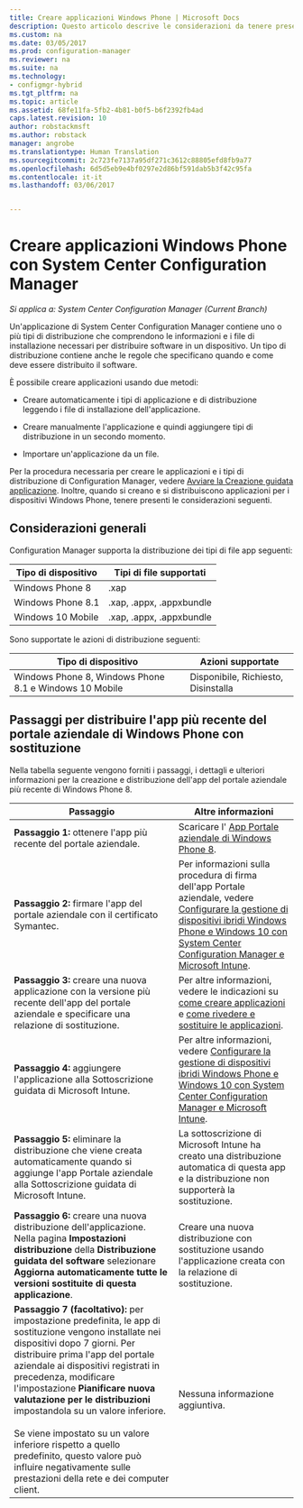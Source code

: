 ```yaml
---
title: Creare applicazioni Windows Phone | Microsoft Docs
description: Questo articolo descrive le considerazioni da tenere presenti quando si creano e distribuiscono applicazioni per i dispositivi Windows Phone.
ms.custom: na
ms.date: 03/05/2017
ms.prod: configuration-manager
ms.reviewer: na
ms.suite: na
ms.technology:
- configmgr-hybrid
ms.tgt_pltfrm: na
ms.topic: article
ms.assetid: 68fe11fa-5fb2-4b81-b0f5-b6f2392fb4ad
caps.latest.revision: 10
author: robstackmsft
ms.author: robstack
manager: angrobe
ms.translationtype: Human Translation
ms.sourcegitcommit: 2c723fe7137a95df271c3612c88805efd8fb9a77
ms.openlocfilehash: 6d5d5eb9e4bf0297e2d86bf591dab5b3f42c95fa
ms.contentlocale: it-it
ms.lasthandoff: 03/06/2017


---
```

# <a name="create-windows-phone-applications-with-system-center-configuration-manager"></a>Creare applicazioni Windows Phone con System Center Configuration Manager

*Si applica a: System Center Configuration Manager (Current Branch)*

Un'applicazione di System Center Configuration Manager contiene uno o più tipi di distribuzione che comprendono le informazioni e i file di installazione necessari per distribuire software in un dispositivo. Un tipo di distribuzione contiene anche le regole che specificano quando e come deve essere distribuito il software.  

 È possibile creare applicazioni usando due metodi:  

-   Creare automaticamente i tipi di applicazione e di distribuzione leggendo i file di installazione dell'applicazione.  

-   Creare manualmente l'applicazione e quindi aggiungere tipi di distribuzione in un secondo momento.  

-   Importare un'applicazione da un file.  

Per la procedura necessaria per creare le applicazioni e i tipi di distribuzione di Configuration Manager, vedere [Avviare la Creazione guidata applicazione](../../apps/deploy-use/create-applications.md#start-the-create-application-wizard). Inoltre, quando si creano e si distribuiscono applicazioni per i dispositivi Windows Phone, tenere presenti le considerazioni seguenti.  

## <a name="general-considerations"></a>Considerazioni generali  
 Configuration Manager supporta la distribuzione dei tipi di file app seguenti:  

|Tipo di dispositivo|Tipi di file supportati|  
|-----------------|---------------------|  
|Windows Phone 8|.xap|  
|Windows Phone 8.1|.xap, .appx, .appxbundle|
|Windows 10 Mobile|.xap, .appx, .appxbundle|

 Sono supportate le azioni di distribuzione seguenti:  

|Tipo di dispositivo|Azioni supportate|  
|-----------------|-----------------------|  
|Windows Phone 8, Windows Phone 8.1 e Windows 10 Mobile|Disponibile, Richiesto, Disinstalla|  

## <a name="steps-to-deploy-the-latest-windows-phone-company-portal-app-with-supersedence"></a>Passaggi per distribuire l'app più recente del portale aziendale di Windows Phone con sostituzione  
 Nella tabella seguente vengono forniti i passaggi, i dettagli e ulteriori informazioni per la creazione e distribuzione dell'app del portale aziendale più recente di Windows Phone 8.  

|Passaggio|Altre informazioni|  
|----------|----------------------|  
|**Passaggio 1:** ottenere l'app più recente del portale aziendale.|Scaricare l' [App Portale aziendale di Windows Phone 8](http://go.microsoft.com/fwlink/?LinkId=268440).|  
|**Passaggio 2:** firmare l'app del portale aziendale con il certificato Symantec.|Per informazioni sulla procedura di firma dell'app Portale aziendale, vedere [Configurare la gestione di dispositivi ibridi Windows Phone e Windows 10 con System Center Configuration Manager e Microsoft Intune](../../mdm/deploy-use/enroll-hybrid-windows.md).|  
|**Passaggio 3:** creare una nuova applicazione con la versione più recente dell'app del portale aziendale e specificare una relazione di sostituzione.|Per altre informazioni, vedere le indicazioni su [come creare applicazioni](../../apps/deploy-use/create-applications.md) e [come rivedere e sostituire le applicazioni](../../apps/deploy-use/revise-and-supersede-applications.md).|  
|**Passaggio 4:** aggiungere l'applicazione alla Sottoscrizione guidata di Microsoft Intune.|Per altre informazioni, vedere [Configurare la gestione di dispositivi ibridi Windows Phone e Windows 10 con System Center Configuration Manager e Microsoft Intune](../../mdm/deploy-use/enroll-hybrid-windows.md).|  
|**Passaggio 5:** eliminare la distribuzione che viene creata automaticamente quando si aggiunge l'app Portale aziendale alla Sottoscrizione guidata di Microsoft Intune.|La sottoscrizione di Microsoft Intune ha creato una distribuzione automatica di questa app e la distribuzione non supporterà la sostituzione.|  
|**Passaggio 6:** creare una nuova distribuzione dell'applicazione. Nella pagina **Impostazioni distribuzione** della **Distribuzione guidata del software** selezionare **Aggiorna automaticamente tutte le versioni sostituite di questa applicazione**.|Creare una nuova distribuzione con sostituzione usando l'applicazione creata con la relazione di sostituzione.|  
|**Passaggio 7 (facoltativo):** per impostazione predefinita, le app di sostituzione vengono installate nei dispositivi dopo 7 giorni. Per distribuire prima l'app del portale aziendale ai dispositivi registrati in precedenza, modificare l'impostazione **Pianificare nuova valutazione per le distribuzioni** impostandola su un valore inferiore.<br /><br /> Se viene impostato su un valore inferiore rispetto a quello predefinito, questo valore può influire negativamente sulle prestazioni della rete e dei computer client.|Nessuna informazione aggiuntiva.|  

